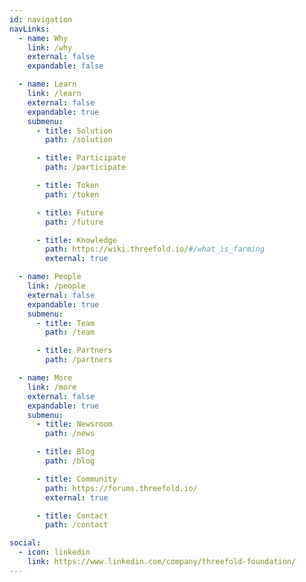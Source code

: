 ```yaml
---
id: navigation
navLinks:
  - name: Why
    link: /why
    external: false
    expandable: false

  - name: Learn
    link: /learn
    external: false
    expandable: true
    submenu:
      - title: Solution
        path: /solution

      - title: Participate
        path: /participate

      - title: Token
        path: /token

      - title: Future
        path: /future

      - title: Knowledge
        path: https://wiki.threefold.io/#/what_is_farming
        external: true

  - name: People
    link: /people
    external: false
    expandable: true
    submenu:
      - title: Team
        path: /team

      - title: Partners
        path: /partners

  - name: More
    link: /more
    external: false
    expandable: true
    submenu:
      - title: Newsroom
        path: /news

      - title: Blog
        path: /blog

      - title: Community
        path: https://forums.threefold.io/
        external: true

      - title: Contact
        path: /contact

social:
  - icon: linkedin
    link: https://www.linkedin.com/company/threefold-foundation/
---
```

